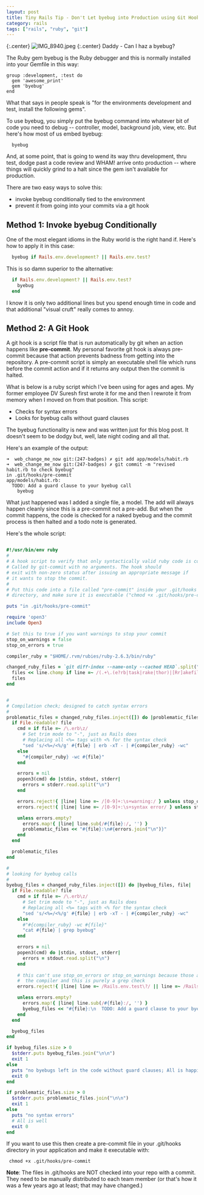 ```yaml
---
layout: post
title: Tiny Rails Tip - Don't Let byebug into Production using Git Hooks and precommit
category: rails
tags: ["rails", "ruby", "git"]
---
```

{:.center}
![IMG_8940.jpeg](/blog/assets/IMG_8940.jpeg)
{:.center}
Daddy - Can I haz a byebug?

The Ruby gem byebug is the Ruby debugger and this is normally installed into your Gemfile in this way:

    group :development, :test do
      gem 'awesome_print'
      gem 'byebug'
    end
    
What that says in people speak is "for the environments development and test, install the following gems".

To use byebug, you simply put the byebug command into whatever bit of code you need to debug -- controller, model, background job, view, etc.  But here's how most of us embed byebug:

```
  byebug
```

And, at some point, that is going to wend its way thru development, thru test, dodge past a code review and WHAM! arrive onto production -- where things will quickly grind to a halt since the gem isn't available for production.

There are two easy ways to solve this:

* invoke byebug conditionally tied to the environment
* prevent it from going into your commits via a git hook

## Method 1: Invoke byebug Conditionally

One of the most elegant idioms in the Ruby world is the right hand if.  Here's how to apply it in this case:

```ruby
  byebug if Rails.env.development? || Rails.env.test?
```

This is so damn superior to the alternative:

```ruby
  if Rails.env.development? || Rails.env.test?
    byebug
  end
```

I know it is only two additional lines but you spend enough time in code and that additional "visual cruft" really comes to annoy.

## Method 2: A Git Hook

A git hook is a script file that is run automatically by git when an action happens like **pre-commit**.  My personal favorite git hook is always pre-commit because that action prevents badness from getting into the repository.  A pre-commit script is simply an executable shell file which runs before the commit action and if it returns any output then the commit is halted.  

What is below is a ruby script which I've been using for ages and ages.  My former employee DV Suresh first wrote it for me and then I rewrote it from memory when I moved on from that position.  This script:

* Checks for syntax errors
* Looks for byebug calls without guard clauses

The byebug functionality is new and was written just for this blog post.  It doesn't seem to be dodgy but, well, late night coding and all that.

Here's an example of the output:

    ➜  web_change_me_now git:(247-badges) ✗ git add app/models/habit.rb
    ➜  web_change_me_now git:(247-badges) ✗ git commit -m "revised habit.rb to check byebug"
    in .git/hooks/pre-commit
    app/models/habit.rb:
      TODO: Add a guard clause to your byebug call
        byebug
        
What just happened was I added a single file, a model.  The add will always happen cleanly since this is a pre-commit not a pre-add.  But when the commit happens, the code is checked for a naked byebug and the commit process is then halted and a todo note is generated.

Here's the whole script:

```ruby

#!/usr/bin/env ruby
#
# A hook script to verify that only syntactically valid ruby code is commited.
# Called by git-commit with no arguments. The hook should
# exit with non-zero status after issuing an appropriate message if
# it wants to stop the commit.
#
# Put this code into a file called "pre-commit" inside your .git/hooks
# directory, and make sure it is executable ("chmod +x .git/hooks/pre-commit")

puts "in .git/hooks/pre-commit"

require 'open3'
include Open3

# Set this to true if you want warnings to stop your commit
stop_on_warnings = false
stop_on_errors = true

compiler_ruby = "$HOME/.rvm/rubies/ruby-2.6.3/bin/ruby"

changed_ruby_files = `git diff-index --name-only --cached HEAD`.split("\n").inject([]) do |files, line|
  files << line.chomp if line =~ /(.+\.(e?rb|task|rake|thor)|[Rr]akefile|[Tt]horfile)/
  files
end


#
# Compilation check; designed to catch syntax errors
#
problematic_files = changed_ruby_files.inject([]) do |problematic_files, file|
  if File.readable? file
    cmd = if file =~ /\.erb\z/
      # Set trim mode to "-", just as Rails does
      # Replacing all <%= tags with <% for the syntax check
      "sed 's/<%=/<%/g' #{file} | erb -xT - | #{compiler_ruby} -wc"
    else
      "#{compiler_ruby} -wc #{file}"
    end

    errors = nil
    popen3(cmd) do |stdin, stdout, stderr|
      errors = stderr.read.split("\n")
    end

    errors.reject!{ |line| line =~ /[0-9]+:\s+warning:/ } unless stop_on_warnings
    errors.reject!{ |line| line =~ /[0-9]+:\s+syntax error/ } unless stop_on_errors

    unless errors.empty?
      errors.map!{ |line| line.sub(/#{file}:/, '') }
      problematic_files << "#{file}:\n#{errors.join("\n")}"
    end
  end

  problematic_files
end

#
# looking for byebug calls
#
byebug_files = changed_ruby_files.inject([]) do |byebug_files, file|
  if File.readable? file
    cmd = if file =~ /\.erb\z/
      # Set trim mode to "-", just as Rails does
      # Replacing all <%= tags with <% for the syntax check
      "sed 's/<%=/<%/g' #{file} | erb -xT - | #{compiler_ruby} -wc"
    else
      #"#{compiler_ruby} -wc #{file}"
      "cat #{file} | grep byebug" 
    end

    errors = nil
    popen3(cmd) do |stdin, stdout, stderr|
      errors = stdout.read.split("\n")
    end
    
    # this can't use stop_on_errors or stop_on_warnings because those are tied to 
    #  the compiler and this is purely a grep check
    errors.reject!{ |line| line =~ /Rails.env.test\?/ || line =~ /Rails.env.development?/ || line =~ /#byebug/}

    unless errors.empty?
      errors.map!{ |line| line.sub(/#{file}:/, '') }
      byebug_files << "#{file}:\n  TODO: Add a guard clause to your byebug call\n#{errors.join("\n ")}"
    end
  end

  byebug_files
end

if byebug_files.size > 0
  $stderr.puts byebug_files.join("\n\n")
  exit 1
else
  puts "no byebugs left in the code without guard clauses; All is happiness and light"
  exit 0
end

if problematic_files.size > 0 
  $stderr.puts problematic_files.join("\n\n")
  exit 1
else
  puts "no syntax errors"
  # All is well
  exit 0
end
```

 If you want to use this then create a pre-commit file in your .git/hooks directory in your application and make it executable with:
 
     chmod +x .git/hooks/pre-commit
     
**Note**: The files in .git/hooks are NOT checked into your repo with a commit.  They need to be manually distributed to each team member (or that's how it was a few years ago at least; that may have changed.)
